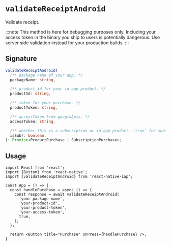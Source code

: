 # `validateReceiptAndroid`

Validate receipt.

:::note
This method is here for debugging purposes only. Including your
access token in the binary you ship to users is potentially dangerous.
Use server side validation instead for your production builds.
:::

## Signature

```ts
validateReceiptAndroid(
  /** package name of your app. */
  packageName: string,

  /** product id for your in app product. */
  productId: string,

  /** token for your purchase. */
  productToken: string,

  /** accessToken from googleApis. */
  accessToken: string,

  /** whether this is a subscription or in-app product. `true` for subscription. */
  isSub?: boolean,
): Promise<ProductPurchase | SubscriptionPurchase>;
```

## Usage

```tsx
import React from 'react';
import {Button} from 'react-native';
import {validateReceiptAndroid} from 'react-native-iap';

const App = () => {
  const handlePurchase = async () => {
    const response = await validateReceiptAndroid(
      'your-package-name',
      'your-product-id',
      'your-product-token',
      'your-access-token',
      true,
    );
  };

  return <Button title="Purchase" onPress={handlePurchase} />;
}
```

